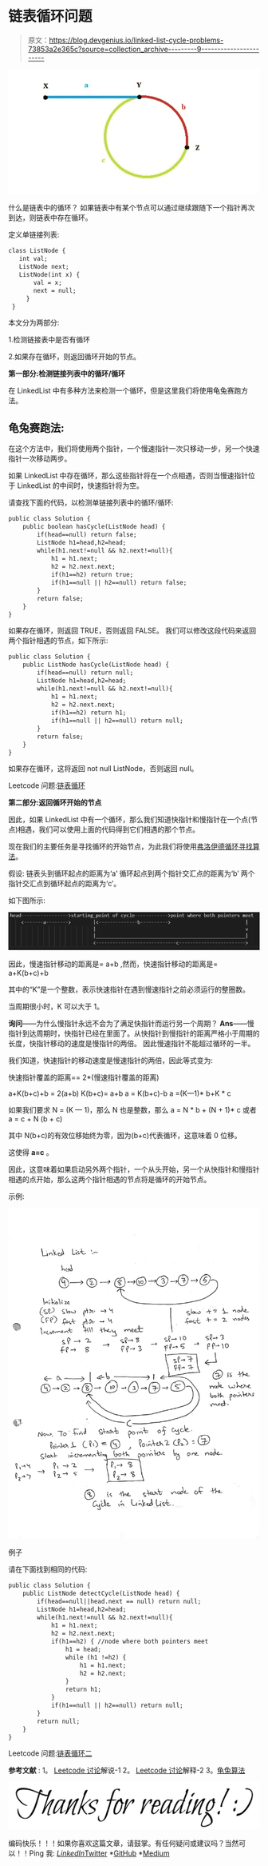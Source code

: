 # 链表循环问题

> 原文：<https://blog.devgenius.io/linked-list-cycle-problems-73853a2e365c?source=collection_archive---------9----------------------->

![](img/38261abd4581c93477fb8a3cdc418554.png)

什么是链表中的循环？
如果链表中有某个节点可以通过继续跟随下一个指针再次到达，则链表中存在循环。

定义单链接列表:

```
class ListNode {
   int val;
   ListNode next;
   ListNode(int x) {
       val = x;
       next = null;
     }
 }
```

本文分为两部分:

1.检测链接表中是否有循环

2.如果存在循环，则返回循环开始的节点。

**第一部分:检测链接列表中的循环/循环**

在 LinkedList 中有多种方法来检测一个循环，但是这里我们将使用龟兔赛跑方法。

## 龟兔赛跑法:

在这个方法中，我们将使用两个指针，一个慢速指针一次只移动一步，另一个快速指针一次移动两步。

如果 LinkedList 中存在循环，那么这些指针将在一个点相遇，否则当慢速指针位于 LinkedList 的中间时，快速指针将为空。

请查找下面的代码，以检测单链接列表中的循环/循环:

```
public class Solution {
    public boolean hasCycle(ListNode head) {
        if(head==null) return false;
        ListNode h1=head,h2=head;
        while(h1.next!=null && h2.next!=null){
            h1 = h1.next;
            h2 = h2.next.next;
            if(h1==h2) return true;
            if(h1==null || h2==null) return false;
        }
        return false;
    }
}
```

如果存在循环，则返回 TRUE，否则返回 FALSE。
我们可以修改这段代码来返回两个指针相遇的节点，如下所示:

```
public class Solution {
    public ListNode hasCycle(ListNode head) {
        if(head==null) return null;
        ListNode h1=head,h2=head;
        while(h1.next!=null && h2.next!=null){
            h1 = h1.next;
            h2 = h2.next.next;
            if(h1==h2) return h1;
            if(h1==null || h2==null) return null;
        }
        return false;
    }
}
```

如果存在循环，这将返回 not null ListNode，否则返回 null。

Leetcode 问题:[链表循环](https://leetcode.com/explore/learn/card/linked-list/214/two-pointer-technique/1212/)

**第二部分:返回循环开始的节点**

因此，如果 LinkedList 中有一个循环，那么我们知道快指针和慢指针在一个点(节点)相遇，我们可以使用上面的代码得到它们相遇的那个节点。

现在我们的主要任务是寻找循环的开始节点，为此我们将使用[弗洛伊德循环寻找算法](https://www.geeksforgeeks.org/floyds-cycle-finding-algorithm/)。

假设:
链表头到循环起点的距离为‘a’
循环起点到两个指针交汇点的距离为‘b’
两个指针交汇点到循环起点的距离为‘c’。

如下图所示:

![](img/0b4b42e72ee50bbbb9599bbe9e106853.png)

因此，慢速指针移动的距离是= a+b
,然而，快速指针移动的距离是= a+K(b+c)+b

其中的“K”是一个整数，表示快速指针在遇到慢速指针之前必须运行的整圈数。

当周期很小时，K 可以大于 1。

**询问**——为什么慢指针永远不会为了满足快指针而运行另一个周期？
**Ans**——慢指针到达周期时，快指针已经在里面了。从快指针到慢指针的距离严格小于周期的长度，快指针移动的速度是慢指针的两倍。
因此慢速指针不能超过循环的一半。

我们知道，快速指针的移动速度是慢速指针的两倍，因此等式变为:

快速指针覆盖的距离== 2*(慢速指针覆盖的距离)

a+K(b+c)+b = 2(a+b)
K(b+c)= a+b
a = K(b+c)-b
a =(K—1)* b+K * c

如果我们要求 N = (K — 1)，那么 N 也是整数，那么
a = N * b + (N + 1)* c
或者
a = c + N (b + c)

其中 N(b+c)的有效位移始终为零，因为(b+c)代表循环，这意味着 0 位移。

这使得 **a=c** 。

因此，这意味着如果启动另外两个指针，一个从头开始，另一个从快指针和慢指针相遇的点开始，那么这两个指针相遇的节点将是循环的开始节点。

示例:

![](img/d739a98f162808a6f7d674e7e5085647.png)

例子

请在下面找到相同的代码:

```
public class Solution {
    public ListNode detectCycle(ListNode head) {
        if(head==null||head.next == null) return null;
        ListNode h1=head,h2=head;
        while(h1.next!=null && h2.next!=null){
            h1 = h1.next;
            h2 = h2.next.next;
            if(h1==h2) { //node where both pointers meet
                h1 = head;
                while (h1 !=h2) {
                    h1 = h1.next;
                    h2 = h2.next;
                }
                return h1;
            }
            if(h1==null || h2==null) return null;
        }
        return null;
    }
}
```

Leetcode 问题:[链表循环二](https://leetcode.com/explore/learn/card/linked-list/214/two-pointer-technique/1214/)

**参考文献** :
1。 [Leetcode 讨论](https://leetcode.com/explore/learn/card/linked-list/214/two-pointer-technique/1214/discuss/44774/Java-O(1)-space-solution-with-detailed-explanation.)解说-1
2。 [Leetcode 讨论](https://leetcode.com/problems/linked-list-cycle-ii/discuss/1701057/Do-note-that-some-answers-in-comment-section-is-actually-wrong)解释-2
3。[龟兔算法](https://dev.to/alisabaj/floyd-s-tortoise-and-hare-algorithm-finding-a-cycle-in-a-linked-list-39af)

![](img/7b7219562aee439ea1771f31cd27f406.png)

编码快乐！！！如果你喜欢这篇文章，请鼓掌。有任何疑问或建议吗？当然可以！！Ping 我:
*[LinkedIn](https://www.linkedin.com/in/rohitm17/)*[Twitter](https://twitter.com/rohit_mittal17)
*[GitHub](https://github.com/rohitm17)
*[Medium](https://medium.com/@rohitm17)